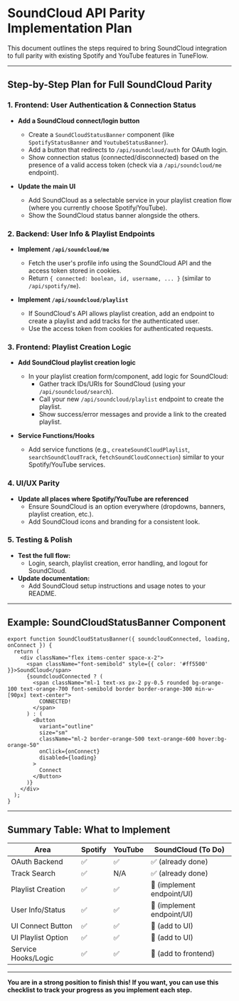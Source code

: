 # SoundCloud API Parity Implementation Plan

This document outlines the steps required to bring SoundCloud integration to full parity with existing Spotify and YouTube features in TuneFlow.

---

## Step-by-Step Plan for Full SoundCloud Parity

### 1. Frontend: User Authentication & Connection Status
- **Add a SoundCloud connect/login button**  
  - Create a `SoundCloudStatusBanner` component (like `SpotifyStatusBanner` and `YoutubeStatusBanner`).
  - Add a button that redirects to `/api/soundcloud/auth` for OAuth login.
  - Show connection status (connected/disconnected) based on the presence of a valid access token (check via a `/api/soundcloud/me` endpoint).

- **Update the main UI**  
  - Add SoundCloud as a selectable service in your playlist creation flow (where you currently choose Spotify/YouTube).
  - Show the SoundCloud status banner alongside the others.

### 2. Backend: User Info & Playlist Endpoints
- **Implement `/api/soundcloud/me`**  
  - Fetch the user's profile info using the SoundCloud API and the access token stored in cookies.
  - Return `{ connected: boolean, id, username, ... }` (similar to `/api/spotify/me`).

- **Implement `/api/soundcloud/playlist`**  
  - If SoundCloud's API allows playlist creation, add an endpoint to create a playlist and add tracks for the authenticated user.
  - Use the access token from cookies for authenticated requests.

### 3. Frontend: Playlist Creation Logic
- **Add SoundCloud playlist creation logic**  
  - In your playlist creation form/component, add logic for SoundCloud:
    - Gather track IDs/URIs for SoundCloud (using your `/api/soundcloud/search`).
    - Call your new `/api/soundcloud/playlist` endpoint to create the playlist.
    - Show success/error messages and provide a link to the created playlist.

- **Service Functions/Hooks**  
  - Add service functions (e.g., `createSoundCloudPlaylist`, `searchSoundCloudTrack`, `fetchSoundCloudConnection`) similar to your Spotify/YouTube services.

### 4. UI/UX Parity
- **Update all places where Spotify/YouTube are referenced**  
  - Ensure SoundCloud is an option everywhere (dropdowns, banners, playlist creation, etc.).
  - Add SoundCloud icons and branding for a consistent look.

### 5. Testing & Polish
- **Test the full flow:**  
  - Login, search, playlist creation, error handling, and logout for SoundCloud.
- **Update documentation:**  
  - Add SoundCloud setup instructions and usage notes to your README.

---

## Example: SoundCloudStatusBanner Component

```tsx
export function SoundCloudStatusBanner({ soundcloudConnected, loading, onConnect }) {
  return (
    <div className="flex items-center space-x-2">
      <span className="font-semibold" style={{ color: '#ff5500' }}>SoundCloud</span>
      {soundcloudConnected ? (
        <span className="ml-1 text-xs px-2 py-0.5 rounded bg-orange-100 text-orange-700 font-semibold border border-orange-300 min-w-[90px] text-center">
          CONNECTED!
        </span>
      ) : (
        <Button
          variant="outline"
          size="sm"
          className="ml-2 border-orange-500 text-orange-600 hover:bg-orange-50"
          onClick={onConnect}
          disabled={loading}
        >
          Connect
        </Button>
      )}
    </div>
  );
}
```

---

## Summary Table: What to Implement

| Area                | Spotify         | YouTube         | SoundCloud (To Do)         |
|---------------------|-----------------|-----------------|----------------------------|
| OAuth Backend       | ✅              | ✅             | ✅ (already done)          |
| Track Search        | ✅              | N/A            | ✅ (already done)           |
| Playlist Creation   | ✅              | ✅             | 🚧 (implement endpoint/UI) |
| User Info/Status    | ✅              | ✅             | 🚧 (implement endpoint/UI) |
| UI Connect Button   | ✅              | ✅             | 🚧 (add to UI)             |
| UI Playlist Option  | ✅              | ✅             | 🚧 (add to UI)             |
| Service Hooks/Logic | ✅              | ✅             | 🚧 (add to frontend)       |

---

**You are in a strong position to finish this! If you want, you can use this checklist to track your progress as you implement each step.** 